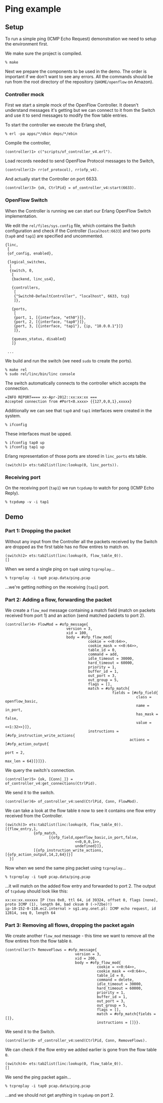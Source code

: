 Ping example
============

## Setup

To run a simple ping (ICMP Echo Request) demonstration we need to setup the environment first.

We make sure the project is compiled.

    % make

Next we prepare the components to be used in the demo. The order is important if we don't want to see any errors. All the commands should be run from the root directory of the repository (`$HOME/openflow` on Amazon).

### Controller mock

First we start a simple mock of the OpenFlow Controller. It doesn't understand messages it's getting but we can connect to it from the Switch and use it to send messages to modify the flow table entries.

To start the controller we execute the Erlang shell,

    % erl -pa apps/*/ebin deps/*/ebin

Compile the controller,

    (controller)1> c("scripts/of_controller_v4.erl").

Load records needed to send OpenFlow Protocol messages to the Switch,

    (controller)2> rr(of_protocol), rr(ofp_v4).

And actually start the Controller on port 6633.

    (controller)3> {ok, CtrlPid} = of_controller_v4:start(6633).

### OpenFlow Switch

When the Controller is running we can start our Erlang OpenFlow Switch implementation.

We edit the `rel/files/sys.config` file, which contains the Switch configuration and check if the Controller (`localhost:6633`) and two ports (`tap0` and `tap1`) are specified and uncommented.

    {linc,
     [
     {of_config, enabled},

     {logical_switches,
      [
      {switch, 0,
       [
       {backend, linc_us4},

       {controllers,
        [
        {"Switch0-DefaultController", "localhost", 6633, tcp}
        ]},

       {ports,
        [
        {port, 1, [{interface, "eth0"}]},
        {port, 2, [{interface, "tap0"}]},
        {port, 3, [{interface, "tap1"}, {ip, "10.0.0.1"}]}
        ]},

       {queues_status, disabled}
       ]}

     ...
    
We build and run the switch (we need `sudo` to create the ports).

    % make rel
    % sudo rel/linc/bin/linc console

The switch automatically connects to the controller which accepts the connection.

    =INFO REPORT==== xx-Apr-2012::xx:xx:xx ===
    Accepted connection from #Port<0.xxxx> {{127,0,0,1},xxxxx}

Additionally we can see that `tap0` and `tap1` interfaces were created in the system.

    % ifconfig

These interfaces must be upped.

    % ifconfig tap0 up
    % ifconfig tap1 up

Erlang representation of those ports are stored in `linc_ports` ets table.

    (switch)1> ets:tab2list(linc:lookup(0, linc_ports)).

### Receiving port

On the receiving port (`tap1`) we run `tcpdump` to watch for pong (ICMP Echo Reply).

    % tcpdump -v -i tap1

## Demo

### Part 1: Dropping the packet

Without any input from the Controller all the packets received by the Switch are dropped as the first table has no flow entires to match on.

    (switch)2> ets:tab2list(linc:lookup(0, flow_table_0)).
    []

When we send a single ping on `tap0` using `tcpreplay`...

    % tcpreplay -i tap0 pcap.data/ping.pcap

...we're getting nothing on the receiving (`tap1`) port.

### Part 2: Adding a flow, forwarding the packet

We create a `flow_mod` message containing a match field (match on packets received from port 1) and an action (send matched packets to port 2).

    (controller)4> FlowMod = #ofp_message{
                                version = 3,
                                xid = 100,
                                body = #ofp_flow_mod{
                                          cookie = <<0:64>>,
                                          cookie_mask = <<0:64>>,
                                          table_id = 0,
                                          command = add,
                                          idle_timeout = 30000,
                                          hard_timeout = 60000,
                                          priority = 1,
                                          buffer_id = 1,
                                          out_port = 3,
                                          out_group = 5,
                                          flags = [],
                                          match = #ofp_match{
                                                     fields = [#ofp_field{
                                                                class = openflow_basic,
                                                                name = in_port,
                                                                has_mask = false,
                                                                value = <<1:32>>}]},
                                          instructions = [#ofp_instruction_write_actions{
                                                             actions = [#ofp_action_output{
                                                                           port = 2,
                                                                           max_len = 64}]}]}}.

We query the switch's connection.

    (controller)5> {ok, [Conn|_]} = of_controller_v4:get_connections(CtrlPid).

We send it to the switch.

    (controller)6> of_controller_v4:send(CtrlPid, Conn, FlowMod).

We can take a look at the flow table `0` now to see it contains one flow entry received from the Controller.

    (switch)3> ets:tab2list(linc:lookup(0, flow_table_0)).
    [{flow_entry,1,
                 {ofp_match,
                        [{ofp_field,openflow_basic,in_port,false,
                                    <<0,0,0,1>>,
                                    undefined}]},
                 [{ofp_instruction_write_actions,[{ofp_action_output,14,2,64}]}]
      }]

Now when we send the same ping packet using `tcpreplay`...

    % tcpreplay -i tap0 pcap.data/ping.pcap

...it will match on the added flow entry and forwarded to port 2. The output of `tcpdump` should look like this:

    xx:xx:xx.xxxxxx IP (tos 0x0, ttl 64, id 39324, offset 0, flags [none], proto ICMP (1), length 84, bad cksum 0 (->72be)!)
    ip-10-152-0-118.ec2.internal > sg1.any.onet.pl: ICMP echo request, id 12814, seq 0, length 64

### Part 3: Removing all flows, dropping the packet again

We create another `flow_mod` message - this time we want to remove all the flow entires from the flow table `0`.

    (controller)7> RemoveFlows = #ofp_message{
                                    version = 3,
                                    xid = 200,
                                    body = #ofp_flow_mod{
                                              cookie = <<0:64>>,
                                              cookie_mask = <<0:64>>,
                                              table_id = 0,
                                              command = delete,
                                              idle_timeout = 30000,
                                              hard_timeout = 60000,
                                              priority = 1,
                                              buffer_id = 1,
                                              out_port = 3,
                                              out_group = 5,
                                              flags = [],
                                              match = #ofp_match{fields = []},
                                              instructions = []}}.

We send it to the Switch.

    (controller)8> of_controller_v4:send(CtrlPid, Conn, RemoveFlows).

We can check if the flow entry we added earlier is gone from the flow table `0`.

    (switch)4> ets:tab2list(linc:lookup(0, flow_table_0)).
    []

We send the ping packet again...

    % tcpreplay -i tap0 pcap.data/ping.pcap

...and we should not get anything in `tcpdump` on port 2.

